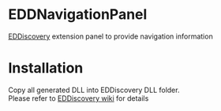 # EDDNavigationPanel
[EDDiscovery](https://github.com/EDDiscovery/EDDiscovery) extension panel to provide navigation information

# Installation
Copy all generated DLL into EDDiscovery DLL folder.  
Please refer to [EDDiscovery wiki](https://github.com/EDDiscovery/EDDiscovery/wiki/3rd-Party-DLL-Support) for details
